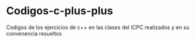 # Codigos-c-plus-plus

Codigos de los ejercicios de c++ en las clases del ICPC realizados y en su convenencia resueltos
